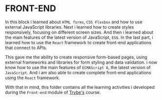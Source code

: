 # FRONT-END

In this block i learned about `HTML forms`, `CSS Flexbox` and how to use external JavaScript libraries. Next i learned how to create styles responsively, focusing on different screen sizes. And then i learned about the main features of the latest version of JavaScript, `ES6`. In the last part, i learned how to use the `React` framework to create front-end applications that connect to APIs.

This gave me the ability to create responsive form-based pages, using external frameworks and libraries for form styling and data validation. i now know how to use the main features of `ECMAScript 6`, the latest version of `JavaScript`. And i am also able to create complete front-end applications using the `React` framework.

With that in mind, this folder contains all the learning activities i developed during the `Front-end` module of [Trybe's](https://www.betrybe.com/) course. 